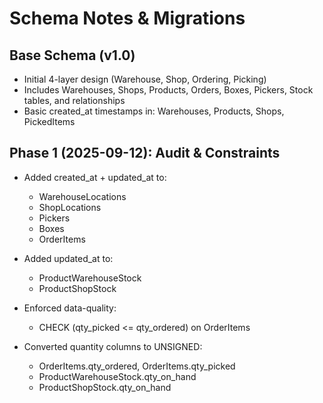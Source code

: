 # Schema Notes \& Migrations

## Base Schema (v1.0)

* Initial 4-layer design (Warehouse, Shop, Ordering, Picking)
* Includes Warehouses, Shops, Products, Orders, Boxes, Pickers, Stock tables, and relationships
* Basic created\_at timestamps in: Warehouses, Products, Shops, PickedItems

## Phase 1 (2025-09-12): Audit \& Constraints

* Added created\_at + updated\_at to:

  * WarehouseLocations
  * ShopLocations
  * Pickers
  * Boxes
  * OrderItems

* Added updated\_at to:

  * ProductWarehouseStock
  * ProductShopStock

* Enforced data-quality:

  * CHECK (qty\_picked <= qty\_ordered) on OrderItems

* Converted quantity columns to UNSIGNED:

  * OrderItems.qty\_ordered, OrderItems.qty\_picked
  * ProductWarehouseStock.qty\_on\_hand
  * ProductShopStock.qty\_on\_hand

## 

